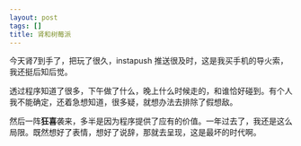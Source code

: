 ```yaml
---
layout: post
tags: []
title: 肾和树莓派
---
```


今天肾7到手了，把玩了很久，instapush 推送很及时，这是我买手机的导火索，我还挺后知后觉。

透过程序知道了很多，下午做了什么，晚上什么时候走的，和谁恰好碰到。有个人我不能确定，还着急想知道，很多疑，就想办法去排除了假想敌。

然后一阵**狂喜**袭来，多半是因为程序提供了应有的价值。一年过去了，我还是这么局限。既然想好了表情，想好了说辞，那就去呈现，这是最坏的时代啊。
